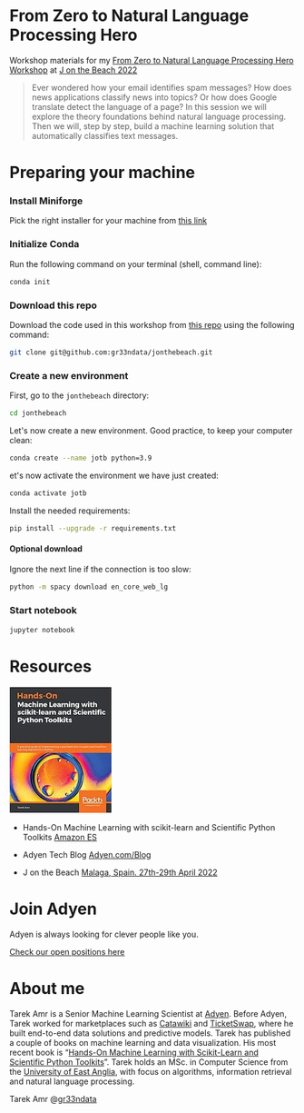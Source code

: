 # From Zero to Natural Language Processing Hero 

Workshop materials for my [From Zero to Natural Language Processing Hero Workshop](https://jonthebeach.com/workshops/From-Zero-to-Natural-Language-Processing-Hero) at [J on the Beach 2022](https://jonthebeach.com/)

> Ever wondered how your email identifies spam messages? How does news applications classify news into topics? Or how does Google translate detect the language of a page? In this session we will explore the theory foundations behind natural language processing. Then we will, step by step, build a machine learning solution that automatically classifies text messages. 

# Preparing your machine

### Install Miniforge 

Pick the right installer for your machine from [this link](https://github.com/conda-forge/miniforge) 


### Initialize Conda 

Run the following command on your terminal (shell, command line):

```sh
conda init
```

### Download this repo

Download the code used in this workshop from [this repo](https://github.com/gr33ndata/jonthebeach) using the following command:

```sh
git clone git@github.com:gr33ndata/jonthebeach.git
```

### Create a new environment

First, go to the `jonthebeach` directory:

```sh
cd jonthebeach
```

Let's now create a new environment. Good practice, to keep your computer clean:

```sh
conda create --name jotb python=3.9
```

et's now activate the environment we have just created:

```sh
conda activate jotb
```

Install the needed requirements:

```sh
pip install --upgrade -r requirements.txt
```

#### Optional download

Ignore the next line if the connection is too slow:

```sh
python -m spacy download en_core_web_lg
```


### Start notebook

```sh
jupyter notebook
```

# Resources

![Hands-On Machine Learning with scikit-learn and Scientific Python Toolkits](/img/Machine-Learning-Scikit-Learn-Book.jpeg)

- Hands-On Machine Learning with scikit-learn and Scientific Python Toolkits [Amazon ES](https://www.amazon.es/Machine-Learning-scikit-learn-Scientific-Toolkits/dp/1838826041)

- Adyen Tech Blog [Adyen.com/Blog](https://www.adyen.com/blog/category/tech?category=tech)
- J on the Beach [Malaga, Spain. 27th-29th April 2022](https://jonthebeach.com/)

# Join Adyen

Adyen is always looking for clever people like you.

[Check our open positions here](https://careers.adyen.com/)

# About me

Tarek Amr is a Senior Machine Learning Scientist at [Adyen](https://www.adyen.com/). Before Adyen, Tarek worked for marketplaces such as [Catawiki](https://www.catawiki.com/) and [TicketSwap](https://www.ticketswap.com/), where he built end-to-end data solutions and predictive models. Tarek has published a couple of books on machine learning and data visualization. His most recent book is “[Hands-On Machine Learning with Scikit-Learn and Scientific Python Toolkits](https://www.packtpub.com/product/hands-on-machine-learning-with-scikit-learn-and-scientific-python-toolkits/9781838826048)”. Tarek holds an MSc. in Computer Science from the [University of East Anglia](https://www.uea.ac.uk/), with focus on algorithms, information retrieval and natural language processing. 

Tarek Amr @[gr33ndata](https://twitter.com/gr33ndata)




